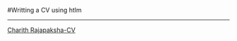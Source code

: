 #Writting a CV using htlm<br>
<hr size="1" >
<a href="https://chaxrium.github.io/My_Profile.html/">Charith Rajapaksha-CV</a>

